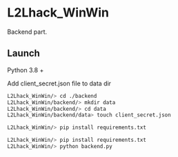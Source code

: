 # L2Lhack_WinWin

Backend part. 

## Launch

Python 3.8 +

Add client_secret.json file to data dir

```bash
L2Lhack_WinWin/> cd ./backend
L2Lhack_WinWin/backend/> mkdir data
L2Lhack_WinWin/backend/> cd data
L2Lhack_WinWin/backend/data> touch client_secret.json
```

```bash
L2Lhack_WinWin/> pip install requirements.txt
```

```bash
L2Lhack_WinWin/> pip install requirements.txt
L2Lhack_WinWin/> python backend.py
```
